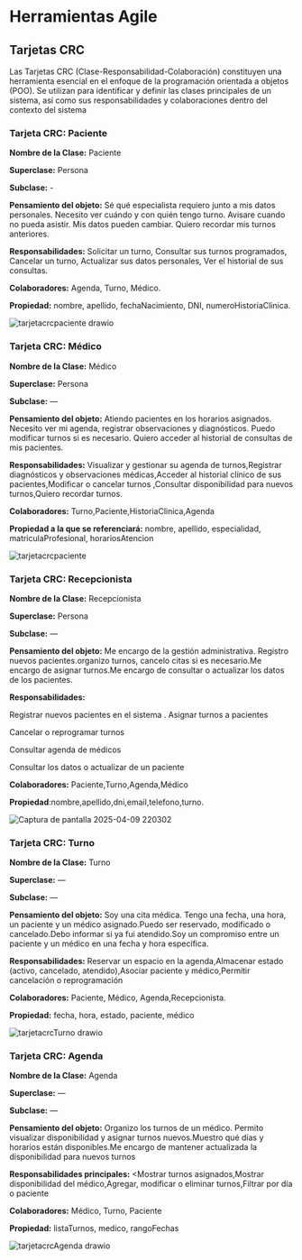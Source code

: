 # Herramientas Agile

## Tarjetas CRC
Las Tarjetas CRC (Clase-Responsabilidad-Colaboración) constituyen una
herramienta esencial en el enfoque de la programación orientada a objetos (POO). Se
utilizan para identificar y definir las clases principales de un sistema, así como sus
responsabilidades y colaboraciones dentro del contexto del sistema

### Tarjeta CRC: Paciente

**Nombre de la Clase:** Paciente

**Superclase:** Persona

**Subclase:** -

**Pensamiento del objeto:** Sé qué especialista requiero junto a mis datos personales. Necesito ver cuándo y con quién tengo turno. Avisare cuando no pueda asistir. Mis datos pueden cambiar.
Quiero recordar mis turnos anteriores.

**Responsabilidades:** Solicitar un turno, Consultar sus turnos programados, Cancelar un turno, Actualizar sus datos personales, Ver el historial de sus consultas.

**Colaboradores:** Agenda, Turno, Médico.

**Propiedad:** nombre, apellido, fechaNacimiento, DNI, numeroHistoriaClinica.

![tarjetacrcpaciente drawio](https://github.com/user-attachments/assets/061342c7-b22c-4980-93f9-23fda2a965c7)


### Tarjeta CRC: Médico

**Nombre de la Clase:** Médico

**Superclase:** Persona

**Subclase:** —

**Pensamiento del objeto:** Atiendo pacientes en los horarios asignados. Necesito ver mi agenda, registrar observaciones y diagnósticos. Puedo modificar turnos si es necesario. Quiero acceder al historial de consultas de mis pacientes.

**Responsabilidades:** Visualizar y gestionar su agenda de turnos,Registrar diagnósticos y observaciones médicas,Acceder al historial clínico de sus pacientes,Modificar o cancelar turnos ,Consultar disponibilidad para nuevos turnos,Quiero recordar turnos.

**Colaboradores:** Turno,Paciente,HistoriaClinica,Agenda

**Propiedad a la que se referenciará:**
nombre, apellido, especialidad, matriculaProfesional, horariosAtencion

![tarjetacrcpaciente](https://github.com/user-attachments/assets/572455f4-6e30-4498-be79-5467380a5980)

### Tarjeta CRC: Recepcionista

**Nombre de la Clase:** Recepcionista

**Superclase:** Persona

**Subclase:** —

**Pensamiento del objeto:**
Me encargo de la gestión administrativa. Registro nuevos pacientes.organizo turnos, cancelo citas si es necesario.Me encargo de asignar turnos.Me encargo de consultar o actualizar los datos de los pacientes.

**Responsabilidades:**

Registrar nuevos pacientes en el sistema
.
Asignar turnos a pacientes

Cancelar o reprogramar turnos

Consultar agenda de médicos

Consultar los datos o actualizar de un paciente


**Colaboradores:** Paciente,Turno,Agenda,Médico

**Propiedad**:nombre,apellido,dni,email,telefono,turno.

![Captura de pantalla 2025-04-09 220302](https://github.com/user-attachments/assets/bb9fe3db-8baf-4cd2-84bd-f031c160c639)


### Tarjeta CRC: Turno

**Nombre de la Clase:** Turno

**Superclase:** —

**Subclase:** —

**Pensamiento del objeto:** Soy una cita médica. Tengo una fecha, una hora, un paciente y un médico asignado.Puedo ser reservado, modificado o cancelado.Debo informar si ya fui atendido.Soy un compromiso entre un paciente y un médico en una fecha y hora específica.

**Responsabilidades:** Reservar un espacio en la agenda,Almacenar estado (activo, cancelado, atendido),Asociar paciente y médico,Permitir cancelación o reprogramación

**Colaboradores:** Paciente, Médico, Agenda,Recepcionista.

**Propiedad:** fecha, hora, estado, paciente, médico

![tarjetacrcTurno drawio](https://github.com/user-attachments/assets/c4011285-652f-4932-95cf-101e7d200fcc)


### Tarjeta CRC: Agenda

**Nombre de la Clase:** Agenda

**Superclase:** —

**Subclase:** —

**Pensamiento del objeto:** Organizo los turnos de un médico. Permito visualizar disponibilidad y asignar turnos nuevos.Muestro qué días y horarios están disponibles.Me encargo de mantener actualizada la disponibilidad para nuevos turnos

**Responsabilidades principales:** <Mostrar turnos asignados,Mostrar disponibilidad del médico,Agregar, modificar o eliminar turnos,Filtrar por día o paciente

**Colaboradores:** Médico, Turno, Paciente

**Propiedad:** listaTurnos, medico, rangoFechas

![tarjetacrcAgenda drawio](https://github.com/user-attachments/assets/c81269dc-e3e8-499f-8380-d04893dcc972)



